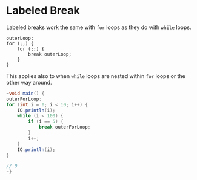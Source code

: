 # Labeled Break

Labeled breaks work the same with `for` loops as they do with `while` loops.

```java,no_run
outerLoop:
for (;;) {
    for (;;) {
        break outerLoop;
    }
}
```

This applies also to when `while` loops are nested within `for` loops or the other way around.

```java
~void main() {
outerForLoop:
for (int i = 0; i < 10; i++) {
    IO.println(i);
    while (i < 100) {
        if (i == 5) {
            break outerForLoop;
        }
        i++;
    }
    IO.println(i);
}

// 0
~}
```
